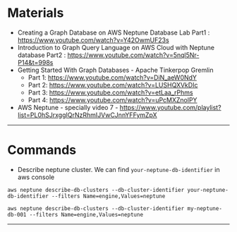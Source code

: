 # Materials
* Creating a Graph Database on AWS Neptune Database Lab Part1 : https://www.youtube.com/watch?v=Y42OwmUF23s
* Introduction to Graph Query Language on AWS Cloud with Neptune database Part2 : https://www.youtube.com/watch?v=5nql5Nr-P14&t=998s
* Getting Started With Graph Databases - Apache Tinkerpop Gremlin
	* Part 1: https://www.youtube.com/watch?v=DiN_aeW0NdY
	* Part 2: https://www.youtube.com/watch?v=LUSHQXVkDIc
	* Part 3: https://www.youtube.com/watch?v=etLaa_rPhms
	* Part 4: https://www.youtube.com/watch?v=uPcMXZnolPY
* AWS Neptune - specially video 7 - https://www.youtube.com/playlist?list=PL0hSJrxggIQrNzRhmIJVwCJnnYFFymZpX
------
# Commands
* Describe neptune cluster. We can find `your-neptune-db-identifier` in aws console
```
aws neptune describe-db-clusters --db-cluster-identifier your-neptune-db-identifier --filters Name=engine,Values=neptune

aws neptune describe-db-clusters --db-cluster-identifier my-neptune-db-001 --filters Name=engine,Values=neptune
```
------
